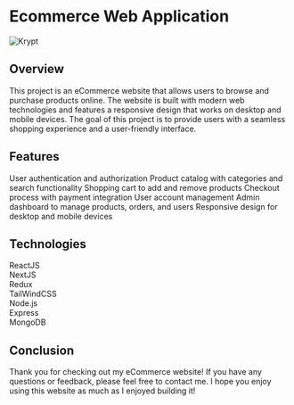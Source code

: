 # Ecommerce Web Application
![Krypt](https://user-images.githubusercontent.com/98631546/235292143-27a0cb41-ba91-4ebf-8752-4c972405f941.png)

## Overview
This project is an eCommerce website that allows users to browse and purchase products online. The website is built with modern web technologies and features a responsive design that works on desktop and mobile devices. The goal of this project is to provide users with a seamless shopping experience and a user-friendly interface.

## Features
User authentication and authorization Product catalog with categories and search functionality Shopping cart to add and remove products Checkout process with payment integration User account management Admin dashboard to manage products, orders, and users Responsive design for desktop and mobile devices

## Technologies
ReactJS<br>
NextJS<br>
Redux<br>
TailWindCSS<br>
Node.js<br>
Express<br>
MongoDB<br>

## Conclusion
Thank you for checking out my eCommerce website! If you have any questions or feedback, please feel free to contact me. I hope you enjoy using this website as much as I enjoyed building it!



